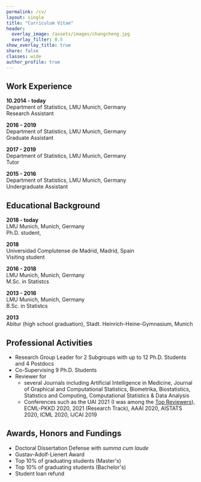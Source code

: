 ```yaml
---
permalink: /cv/
layout: single
title: "Curriculum Vitae"
header:
  overlay_image: /assets/images/changcheng.jpg
  overlay_filter: 0.5
show_overlay_title: true
share: false
classes: wide
author_profile: true  
---
```


Work Experience
---------------
__10.2014 - today__<br/>
Department of Statistics, LMU Munich, Germany<br/>
Research Assistant

__2016 - 2019__<br/>
Department of Statistics, LMU Munich, Germany<br/>
Graduate Assistant

__2017 - 2019__<br/>
Department of Statistics, LMU Munich, Germany<br/>
Tutor

__2015 - 2016__<br/>
Department of Statistics, LMU Munich, Germany<br/>
Undergraduate Assistant


Educational Background
---------------

__2018 - today__<br/>
LMU Munich, Munich, Germany<br/>
Ph.D. student,

__2018__<br/>
Universidad Complutense de Madrid, Madrid, Spain<br/>
Visiting student

__2016 - 2018__<br/>
LMU Munich, Munich, Germany<br/>
M.Sc. in Statistcs

__2013 - 2016__<br/>
LMU Munich, Munich, Germany<br/>
B.Sc. in Statistcs

__2013__<br/>
Abitur (high school graduation), Stadt. Heinrich-Heine-Gymnasium, Munich


Professional Activities
---------------

* Research Group Leader for 2 Subgroups with up to 12 Ph.D. Students and 4 Postdocs
* Co-Supervising 9 Ph.D. Students
* Reviewer for 
    + several Journals including Artificial  Intelligence  in  Medicine,  Journal  of  Graphical  and  Computational  Statistics, Biometrika, Biostatistics, Statistics and Computing, Computational Statistics & Data Analysis
    + Conferences such as the UAI 2021 (I was among the [Top Reviewers](https://www.auai.org/uai2021/top_program_committee)), ECML-PKKD 2020, 2021 (Research Track), AAAI 2020, AISTATS 2020, ICML 2020, IJCAI 2019


Awards, Honors and Fundings
---------------

* Doctoral Dissertation Defense with *summa cum laude*
* Gustav-Adolf-Lienert Award
* Top 10% of graduating students (Master's)
* Top 10% of graduating students (Bachelor's)
* Student loan refund
